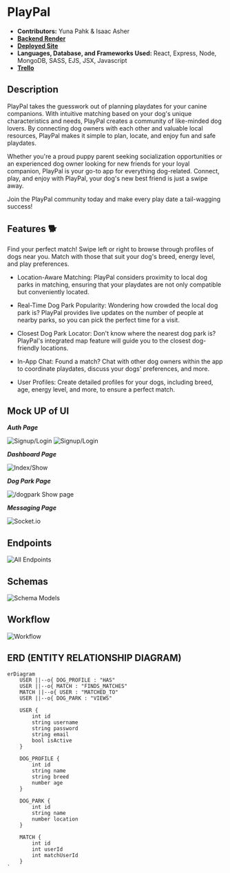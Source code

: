 # PlayPal  

- **Contributors:** Yuna Pahk & Isaac Asher
- [**Backend Render**](https://playpal-976f.onrender.com)
- [**Deployed Site**](https://playpal-yunapahk.vercel.app/)
- **Languages, Database, and Frameworks Used:** React, Express, Node, MongoDB, SASS, EJS, JSX, Javascript
- [**Trello**](https://trello.com/b/6PwBedlF/playpal)

## Description

PlayPal takes the guesswork out of planning playdates for your canine companions. With intuitive matching based on your dog's unique characteristics and needs, PlayPal creates a community of like-minded dog lovers. By connecting dog owners with each other and valuable local resources, PlayPal makes it simple to plan, locate, and enjoy fun and safe playdates.

Whether you're a proud puppy parent seeking socialization opportunities or an experienced dog owner looking for new friends for your loyal companion, PlayPal is your go-to app for everything dog-related. Connect, play, and enjoy with PlayPal, your dog's new best friend is just a swipe away.

Join the PlayPal community today and make every play date a tail-wagging success!

## Features 🐕
Find your perfect match! Swipe left or right to browse through profiles of dogs near you. Match with those that suit your dog's breed, energy level, and play preferences.

- Location-Aware Matching: PlayPal considers proximity to local dog parks in matching, ensuring that your playdates are not only compatible but conveniently located.

- Real-Time Dog Park Popularity: Wondering how crowded the local dog park is? PlayPal provides live updates on the number of people at nearby parks, so you can pick the perfect time for a visit.

- Closest Dog Park Locator: Don't know where the nearest dog park is? PlayPal's integrated map feature will guide you to the closest dog-friendly locations.

- In-App Chat: Found a match? Chat with other dog owners within the app to coordinate playdates, discuss your dogs' preferences, and more.

- User Profiles: Create detailed profiles for your dogs, including breed, age, energy level, and more, to ensure a perfect match.

## Mock UP of UI
***Auth Page***

![Signup/Login](https://i.imgur.com/KdJYz4E.png)
![Signup/Login](https://i.imgur.com/U56xPOG.png)

***Dashboard Page***

![Index/Show](https://i.imgur.com/Gbk5a86.png)

***Dog Park Page***

![/dogpark Show page](https://i.imgur.com/G3TAKhr.png)

***Messaging Page***

![Socket.io](https://i.imgur.com/XqMBEYW.png)

## Endpoints
![All Endpoints](https://i.imgur.com/4gUcGVg.png)


## Schemas
![Schema Models](https://i.imgur.com/jAq1RuC.png)

## Workflow
![Workflow](https://i.imgur.com/0ZglNJ3.png)

## ERD (ENTITY RELATIONSHIP DIAGRAM)
``` mermaid
erDiagram
    USER ||--o{ DOG_PROFILE : "HAS"
    USER ||--o{ MATCH : "FINDS_MATCHES"
    MATCH ||--o{ USER : "MATCHED_TO"
    USER ||--o{ DOG_PARK : "VIEWS"
    
    USER {
        int id
        string username
        string password
        string email
        bool isActive
    }
    
    DOG_PROFILE {
        int id
        string name
        string breed
        number age
    }
    
    DOG_PARK {
        int id
        string name
        number location
    }
    
    MATCH {
        int id
        int userId
        int matchUserId
    }
`